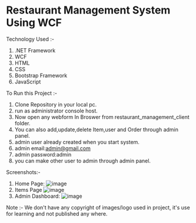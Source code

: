 # Restaurant Management System Using WCF
Technology Used :-

  1) .NET Framework
  2) WCF
  3) HTML
  4) CSS
  5) Bootstrap Framework
  6) JavaScript
  
To Run this Project :-

1) Clone Repository in your local pc.
2) run as administrator console host.
3) Now open any webform In Broswer from restaurant_management_client folder. 
4) You can also add,update,delete Item,user and Order through admin panel.
5) admin user already created when you start system.
6) admin email:admin@gmail.com
7) admin password:admin
8) you can make other user to admin through admin panel.

Screenshots:-
  1) Home Page:
  ![image](https://user-images.githubusercontent.com/77386010/158815940-c5345da8-33ab-4311-aca3-fc48e07f5ee8.png)
  2) Items Page
  ![image](https://user-images.githubusercontent.com/77386010/158816099-536d67e4-a9e2-4075-a7f6-a289361e0e45.png)
  3) Admin Dashboard:
  ![image](https://user-images.githubusercontent.com/77386010/158818626-66fdbe97-9a99-4fd2-8635-c1da43ed3cfb.png)

Note :- We don't have any copyright of images/logo used in project, it's use for learning and not published any where.

